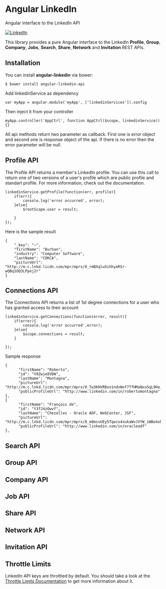 # Angular LinkedIn

Angular interface to the LinkedIn API

[![LinkedIn](http://developer.linkedin.com/sites/default/files/LinkedIn_Logo60px.png)](http://developer.linkedin.com)

This library provides a pure Angular interface to the LinkedIn **Profile**, **Group**, **Company**, **Jobs**, **Search**, **Share**, **Network** and **Invitation** REST APIs.


## Installation


You can install **angular-linkedin** via bower:

    $ bower install angular-linkedin-api
    
    
Add linkedinService as dependency

    var myApp = angular.module('myApp', ['linkedinServices']).config
    
Then inject it from your controller
    
    myApp.controller('AppCtrl', function AppCtrl($scope, linkedinService)){}
    
    
All api methods return two parameter as callback. First one is error object and second one is response object of the api.
If there is no error then the error parameter will be null.


## Profile API

The Profile API returns a member's LinkedIn profile. You can use this call to return one of two versions of a user's profile which are public profile and standart profile. For more information, check out the documentation.


    linkedinService.getProfile(function(err, profile){
        if(err){
            console.log('error occurred', error);
        }else{
            $rootScope.user = result;
            
        }
    });
    
    
Here is the sample result 
    
    {
        "_key": "~",
        "firstName": "Burhan",
        "industry": "Computer Software",
        "lastName": "COKCA",
        "pictureUrl": "http://m.c.lnkd.licdn.com/mpr/mprx/0_rmBXqluXihhyeRSr-wQBq1OQ3LPpej2r"
    }



## Connections API
The Connections API returns a list of 1st degree connections for a user who has granted access to their account

    linkedinService.getConnections(function(error, result){
        if(error){
            console.log('error occurred',error);
        }else{
            $scope.connections = result;
        }

    });
    
    
Sample response


    {
          "firstName": "Roberto",
          "id": "V9Zwje8VDW",
          "lastName": "Montagna",
          "pictureUrl": "http://m.c.lnkd.licdn.com/mpr/mprx/0_Tw3KHVRBxo1ndvWof7TfHMaNxu5qL9Ho_EzfHMpe87lXVt0EDSAyQJeQlXLIQAd68eimFOmiOYEH",
          "publicProfileUrl": "http://www.linkedin.com/in/robertomontagna"
    },
    {
          "firstName": "François de",
          "id": "Y3fJ4zOwvf",
          "lastName": "Chezelles - Oracle ADF, WebCenter, JSF",
          "pictureUrl": "http://m.c.lnkd.licdn.com/mpr/mprx/0_m8msvUEy5Tqwco4xukaWvJVYW_iWBo4xhXsLv4dunLcMemf0GQYnRZgCbm_nqDJP7_uksxRuT8vi",
          "publicProfileUrl": "http://www.linkedin.com/in/oracleadf"
    },



## Search API

## Group API

## Company API

## Job API

## Share API

## Network API

## Invitation API

## Throttle Limits

LinkedIn API keys are throttled by default. You should take a look at the [Throttle Limits Documentation](http://developer.linkedin.com/documents/throttle-limits) to get more information about it.
